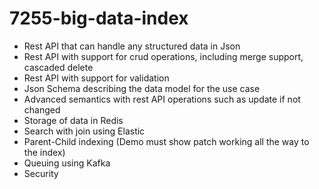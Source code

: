 # 7255-big-data-index

- Rest API that can handle any structured data in Json
- Rest API with support for crud operations, including merge support, cascaded delete
- Rest API with support for validation
- Json Schema describing the data model for the use case
- Advanced semantics with rest API operations such as update if not changed
- Storage of data in Redis
- Search with join using Elastic
- Parent-Child indexing (Demo must show patch working all the way to the index)
- Queuing using Kafka
- Security
